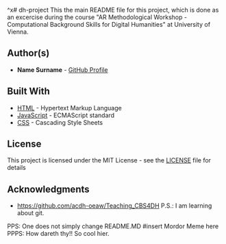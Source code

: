 ^x# dh-project
This the main README file for this project, which is done as an excercise during the course "AR Methodological Workshop - Computational Background Skills for Digital Humanities" at University of Vienna.

## Author(s)
* **Name Surname** - [GitHub Profile](https://github.com/username)

## Built With
* [HTML](https://www.w3.org/html/) - Hypertext Markup Language
* [JavaScript](https://developer.mozilla.org/en-US/docs/Web/JavaScript) - ECMAScript standard
* [CSS](https://www.w3.org/Style/CSS/) - Cascading Style Sheets

## License
This project is licensed under the MIT License - see the [LICENSE](LICENSE) file for details

## Acknowledgments
* https://github.com/acdh-oeaw/Teaching_CBS4DH
P.S.: I am learning about git.

PPS: One does not simply change README.MD #insert Mordor Meme here
PPPS: How dareth thy!! So cool hier. 
